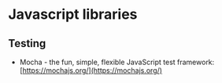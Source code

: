 # Javascript libraries
## Testing
* Mocha - the fun, simple, flexible JavaScript test framework: [https://mochajs.org/](https://mochajs.org/)
